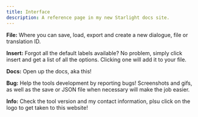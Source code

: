 ```yaml
---
title: Interface
description: A reference page in my new Starlight docs site.
---
```


**File:** Where you can save, load, export and create a new dialogue, file or translation ID.

**Insert:** Forgot all the default labels available? No problem, simply click insert and get a list of all the options. Clicking one will add it to your file.

**Docs:** Open up the docs, aka this!

**Bug:** Help the tools development by reporting bugs! Screenshots and gifs, as well as the save or JSON file when necessary will make the job easier.

**Info:** Check the tool version and my contact information, plsu click on the logo to get taken to this website!